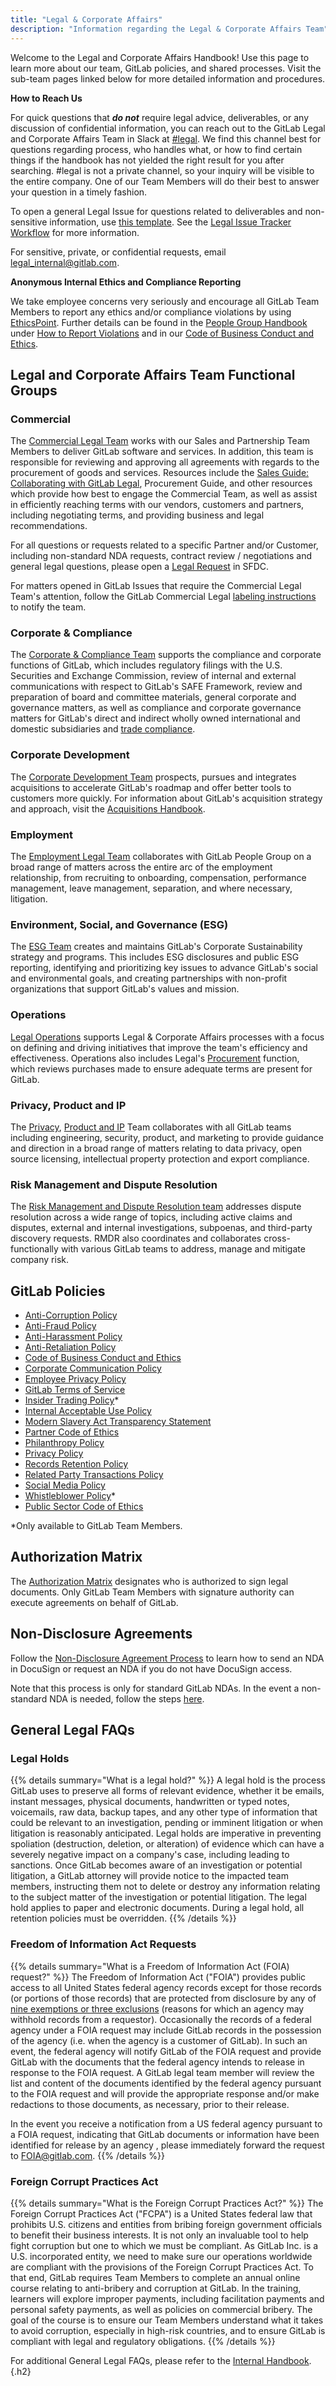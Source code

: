 ```yaml
---
title: "Legal & Corporate Affairs"
description: "Information regarding the Legal & Corporate Affairs Team"
---
```


Welcome to the Legal and Corporate Affairs Handbook! Use this page to learn more about our team, GitLab policies, and shared processes. Visit the sub-team pages linked below for more detailed information and procedures.

**How to Reach Us**

For quick questions that ***do not*** require legal advice, deliverables, or any discussion of confidential information, you can reach out to the GitLab Legal and Corporate Affairs Team in Slack at [#legal](https://gitlab.slack.com/archives/legal). We find this channel best for questions regarding process, who handles what, or how to find certain things if the handbook has not yielded the right result for you after searching. #legal is not a private channel, so your inquiry will be visible to the entire company. One of our Team Members will do their best to answer your question in a timely fashion.

To open a general Legal Issue for questions related to deliverables and non-sensitive information, use [this template](https://gitlab.com/gitlab-com/legal-and-compliance/-/issues/new?issuable_template=general-legal-template). See the [Legal Issue Tracker Workflow](/handbook/legal/issue-tracker-workflows/) for more information.

For sensitive, private, or confidential requests, email [legal_internal@gitlab.com](mailto:legal_internal@gitlab.com).

**Anonymous Internal Ethics and Compliance Reporting**

We take employee concerns very seriously and encourage all GitLab Team Members to report any ethics and/or compliance violations by using [EthicsPoint](https://secure.ethicspoint.com/domain/media/en/gui/74686/index.html). Further details can be found in the [People Group Handbook](/handbook/people-group/) under [How to Report Violations](/handbook/people-group/#how-to-report-violations) and in our [Code of Business Conduct and Ethics](/handbook/legal/gitlab-code-of-business-conduct-and-ethics/).

## Legal and Corporate Affairs Team Functional Groups

### Commercial

The [Commercial Legal Team](/handbook/legal/commercial/) works with our Sales and Partnership Team Members to deliver GitLab software and services. In addition, this team is responsible for reviewing and approving all agreements with regards to the procurement of goods and services. Resources include the [Sales Guide: Collaborating with GitLab Legal](/handbook/legal/customer-negotiations/), Procurement Guide, and other resources which provide how best to engage the Commercial Team, as well as assist in efficiently reaching terms with our vendors, customers and partners, including negotiating terms, and providing business and legal recommendations.

For all questions or requests related to a specific Partner and/or Customer, including non-standard NDA requests, contract review / negotiations and general legal questions, please open a [Legal Request](/handbook/legal/customer-negotiations/#how-to-reach-legal) in SFDC.

For matters opened in GitLab Issues that require the Commercial Legal Team's attention, follow the GitLab Commercial Legal [labeling instructions](/handbook/legal/customer-negotiations/#commercial-legal-issues) to notify the team.

### Corporate & Compliance

The [Corporate & Compliance Team](/handbook/legal/publiccompanyresources/) supports the compliance and corporate functions of GitLab, which includes regulatory filings with the U.S. Securities and Exchange Commission, review of internal and external communications with respect to GitLab's SAFE Framework, review and preparation of board and committee materials, general corporate and governance matters, as well as compliance and corporate governance matters for GitLab's direct and indirect wholly owned international and domestic subsidiaries and [trade compliance](/handbook/legal/trade-compliance/).

### Corporate Development

The [Corporate Development Team](/handbook/acquisitions/) prospects, pursues and integrates acquisitions to accelerate GitLab's roadmap and offer better tools to customers more quickly. For information about GitLab's acquisition strategy and approach, visit the [Acquisitions Handbook](/handbook/acquisitions/).

### Employment

The [Employment Legal Team](/handbook/legal/employment-law/) collaborates with GitLab People Group on a broad range of matters across the entire arc of the employment relationship, from recruiting to onboarding, compensation, performance management, leave management, separation, and where necessary, litigation.

### Environment, Social, and Governance (ESG)

The [ESG Team](/handbook/legal/esg/) creates and maintains GitLab's Corporate Sustainability strategy and programs. This includes ESG disclosures and public ESG reporting, identifying and prioritizing key issues to advance GitLab's social and environmental goals, and creating partnerships with non-profit organizations that support GitLab's values and mission.

### Operations

[Legal Operations](/handbook/legal/legalops/) supports Legal & Corporate Affairs processes with a focus on defining and driving initiatives that improve the team's efficiency and effectiveness. Operations also includes Legal's [Procurement](/handbook/legal/procurement-guide-collaborating-with-gitlab-legal/) function, which reviews purchases made to ensure adequate terms are present for GitLab.

### Privacy, Product and IP

The [Privacy](/handbook/legal/privacy/), [Product and IP](/handbook/legal/product/) Team collaborates with all GitLab teams including engineering, security, product, and marketing to provide guidance and direction in a broad range of matters relating to data privacy, open source licensing, intellectual property protection and export compliance.

### Risk Management and Dispute Resolution

The [Risk Management and Dispute Resolution team](/handbook/legal/risk-management-dispute-resolution/) addresses dispute resolution across a wide range of topics, including active claims and disputes, external and internal investigations, subpoenas, and third-party discovery requests.  RMDR also coordinates and collaborates cross-functionally with various GitLab teams to address, manage and mitigate company risk.

## GitLab Policies

- [Anti-Corruption Policy](/handbook/legal/anti-corruption-policy/)
- [Anti-Fraud Policy](/handbook/legal/anti-fraud-policy/)
- [Anti-Harassment Policy](/handbook/people-group/anti-harassment/)
- [Anti-Retaliation Policy](/handbook/legal/anti-retaliation-policy/)
- [Code of Business Conduct and Ethics](https://s204.q4cdn.com/984476563/files/doc_downloads/govdoc/GitLab-Code-of-Business-Conduct-Ethics-2024-06-25.pdf)
- [Corporate Communication Policy](/handbook/legal/corporate-communications/)
- [Employee Privacy Policy](/handbook/legal/privacy/employee-privacy-policy/)
- [GitLab Terms of Service](https://about.gitlab.com/terms/)
- [Insider Trading Policy](https://drive.google.com/file/d/184tkDZaPmZAxwQRQ5BwBv2JpfTWbWmBW/view?usp=sharing)*
- [Internal Acceptable Use Policy](/handbook/people-group/acceptable-use-policy/)
- [Modern Slavery Act Transparency Statement](/handbook/legal/modern-slavery-act-transparency-statement/)
- [Partner Code of Ethics](/handbook/legal/partner-code-of-ethics/)
- [Philanthropy Policy](/handbook/legal/philanthropy-policy/)
- [Privacy Policy](https://about.gitlab.com/privacy/)
- [Records Retention Policy](/handbook/legal/record-retention-policy/)
- [Related Party Transactions Policy](/handbook/legal/gitlab-related-party-transactions-policy/)
- [Social Media Policy](/handbook/marketing/team-member-social-media-policy/)
- [Whistleblower Policy](https://drive.google.com/drive/folders/1kB3k5FRnR3OUBP0Eyo3SxxyPKeiRFfUk)*
- [Public Sector Code of Ethics](https://drive.google.com/file/d/1whEuxvIwy3M33N3vbUUkGrOKvkow5LAw/view?usp=share_link)

*Only available to GitLab Team Members.

## Authorization Matrix

The [Authorization Matrix](/handbook/finance/authorization-matrix/#authorization-matrix) designates who is authorized to sign legal documents. Only GitLab Team Members with signature authority can execute agreements on behalf of GitLab.

## Non-Disclosure Agreements

Follow the [Non-Disclosure Agreement Process](/handbook/legal/NDA/) to learn how to send an NDA in DocuSign or request an NDA if you do not have DocuSign access.

Note that this process is only for standard GitLab NDAs. In the event a non-standard NDA is needed, follow the steps [here](/handbook/legal/NDA/#non-standard-nda-requests).

## General Legal FAQs

### Legal Holds

{{% details summary="What is a legal hold?" %}}
A legal hold is the process GitLab uses to preserve all forms of relevant evidence, whether it be emails, instant messages, physical documents, handwritten or typed notes, voicemails, raw data, backup tapes, and any other type of information that could be relevant to an investigation, pending or imminent litigation or when litigation is reasonably anticipated. Legal holds are imperative in preventing spoliation (destruction, deletion, or alteration) of evidence which can have a severely negative impact on a company's case, including leading to sanctions. Once GitLab becomes aware of an investigation or potential litigation, a GitLab attorney will provide notice to the impacted team members, instructing them not to delete or destroy any information relating to the subject matter of the investigation or potential litigation. The legal hold applies to paper and electronic documents. During a legal hold, all retention policies must be overridden.
{{% /details %}}

### Freedom of Information Act Requests

{{% details summary="What is a Freedom of Information Act (FOIA) request?" %}}
The Freedom of Information Act ("FOIA") provides public access to all United States federal agency records except for those records (or portions of those records) that are protected from disclosure by any of [nine exemptions or three exclusions](https://www.dhs.gov/foia-exemptions) (reasons for which an agency may withhold records from a requestor). Occasionally the records of a federal agency under a FOIA request may include GitLab records in the possession of the agency (i.e. when the agency is a customer of GitLab). In such an event, the federal agency will notify GitLab of the FOIA request and provide GitLab with the documents that the federal agency intends to release in response to the FOIA request. A GitLab legal team member will review the list and content of the documents identified by the federal agency pursuant to the FOIA request and will provide the appropriate response and/or make redactions to those documents, as necessary, prior to their release.

In the event you receive a notification from a US federal agency pursuant to a FOIA request, indicating that GitLab documents or information have been identified for release by an agency , please immediately forward the request to FOIA@gitlab.com.
{{% /details %}}

### Foreign Corrupt Practices Act

{{% details summary="What is the Foreign Corrupt Practices Act?" %}}
The Foreign Corrupt Practices Act ("FCPA") is a United States federal law that prohibits U.S. citizens and entities from bribing foreign government officials to benefit their business interests. It is not only an invaluable tool to help fight corruption but one to which we must be compliant. As GitLab Inc. is a U.S. incorporated entity, we need to make sure our operations worldwide are compliant with the provisions of the Foreign Corrupt Practices Act. To that end, GitLab requires Team Members to complete an annual online course relating to anti-bribery and corruption at GitLab. In the training, learners will explore improper payments, including facilitation payments and personal safety payments, as well as policies on commercial bribery. The goal of the course is to ensure our Team Members understand what it takes to avoid corruption, especially in high-risk countries, and to ensure GitLab is compliant with legal and regulatory obligations.
{{% /details %}}

For additional General Legal FAQs, please refer to the [Internal Handbook](https://internal.gitlab.com/handbook/legal-and-compliance/#general-legal-faqs).
{.h2}
